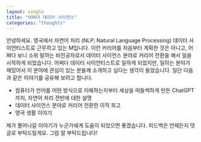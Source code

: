 ```yaml
---
layout: single
title: "어쩌다 데이터 사이언스"
categories: "thoughts"
---
```


안녕하세요. 영국에서 자연어 처리 (NLP; Natural Language Processing) 데이터 사이언티스트로 근무하고 있는 M입니다. 이런 커리어를 처음부터 계획한 것은 아니고, 어쩌다 보니 소위 말하는 비전공자로서 데이터 사이언스 분야로 커리어 전환을 해서 일을 시작하게 되었습니다. 어쩌다 데이터 사이언티스트로 일하게 되었지만, 일하는 분야가 재밌어서 이 분야에 관심이 있는 분들께 소개하고 싶다는 생각이 들었습니다. 일단 다음과 같은 이야기를 공유해 보려고 합니다.

- 컴퓨터가 언어를 어떤 방식으로 이해하는지부터 세상을 떠들썩하게 만든 ChatGPT까지, 자연어 처리 전반에 대한 설명
- 데이터 사이언스 분야로 커리어 전환한 이직 회고
- 영국 생활 이야기

제가 풀어나갈 이야기가 누군가에게 도움이 되었으면 좋겠습니다. 피드백은 언제든지 댓글로 부탁드릴게요. 그럼 잘 부탁드립니다!

